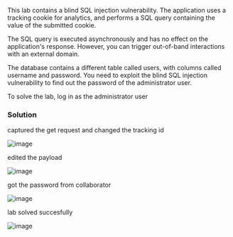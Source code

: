 This lab contains a blind SQL injection vulnerability. The application uses a tracking cookie for analytics, and performs a SQL query containing the value of the submitted cookie.

The SQL query is executed asynchronously and has no effect on the application's response. However, you can trigger out-of-band interactions with an external domain.

The database contains a different table called users, with columns called username and password. You need to exploit the blind SQL injection vulnerability to find out the password of the administrator user.

To solve the lab, log in as the administrator user

### Solution

captured the get request and changed the tracking id 

![image](https://github.com/RahulMMenon011/PortSwigger_Labs/assets/140642506/5a01cc95-bb8d-42b8-98f5-f02b10b06147)

edited the payload 

![image](https://github.com/RahulMMenon011/PortSwigger_Labs/assets/140642506/2f2e8203-63f2-4b32-a640-53c644cec008)

got the password from collaborator

![image](https://github.com/RahulMMenon011/PortSwigger_Labs/assets/140642506/8714abaa-6bfe-4f18-8ef8-f7863bb8e2c6)

lab solved succesfully

![image](https://github.com/RahulMMenon011/PortSwigger_Labs/assets/140642506/d7c3a93f-d877-4b3c-b0da-a5a4f4d7b5ec)

